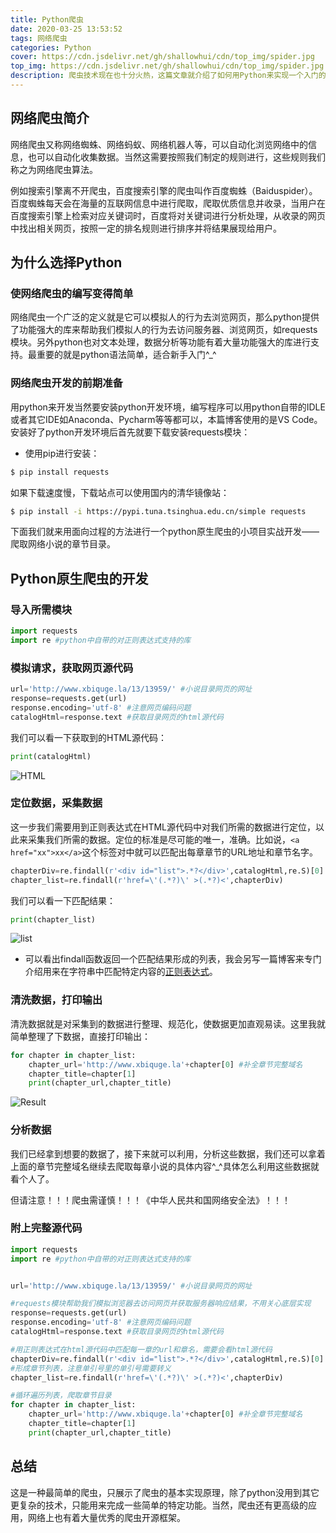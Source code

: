 ```yaml
---
title: Python爬虫
date: 2020-03-25 13:53:52
tags: 网络爬虫
categories: Python
cover: https://cdn.jsdelivr.net/gh/shallowhui/cdn/top_img/spider.jpg
top_img: https://cdn.jsdelivr.net/gh/shallowhui/cdn/top_img/spider.jpg
description: 爬虫技术现在也十分火热，这篇文章就介绍了如何用Python来实现一个入门的爬虫案例。
---
```

## 网络爬虫简介

网络爬虫又称网络蜘蛛、网络蚂蚁、网络机器人等，可以自动化浏览网络中的信息，也可以自动化收集数据。当然这需要按照我们制定的规则进行，这些规则我们称之为网络爬虫算法。

例如搜索引擎离不开爬虫，百度搜索引擎的爬虫叫作百度蜘蛛（Baiduspider）。百度蜘蛛每天会在海量的互联网信息中进行爬取，爬取优质信息并收录，当用户在百度搜索引擎上检索对应关键词时，百度将对关键词进行分析处理，从收录的网页中找出相关网页，按照一定的排名规则进行排序并将结果展现给用户。

## 为什么选择Python

### 使网络爬虫的编写变得简单

网络爬虫一个广泛的定义就是它可以模拟人的行为去浏览网页，那么python提供了功能强大的库来帮助我们模拟人的行为去访问服务器、浏览网页，如requests模块。另外python也对文本处理，数据分析等功能有着大量功能强大的库进行支持。最重要的就是python语法简单，适合新手入门^_^

### 网络爬虫开发的前期准备

用python来开发当然要安装python开发环境，编写程序可以用python自带的IDLE或者其它IDE如Anaconda、Pycharm等等都可以，本篇博客使用的是VS Code。安装好了python开发环境后首先就要下载安装requests模块：

+ 使用pip进行安装：

``` bash
$ pip install requests
```

如果下载速度慢，下载站点可以使用国内的清华镜像站：

``` bash
$ pip install -i https://pypi.tuna.tsinghua.edu.cn/simple requests
```

下面我们就来用面向过程的方法进行一个python原生爬虫的小项目实战开发——爬取网络小说的章节目录。

## Python原生爬虫的开发

### 导入所需模块

``` python
import requests
import re #python中自带的对正则表达式支持的库
```

### 模拟请求，获取网页源代码

``` python
url='http://www.xbiquge.la/13/13959/' #小说目录网页的网址 
response=requests.get(url)
response.encoding='utf-8' #注意网页编码问题
catalogHtml=response.text #获取目录网页的html源代码
```

我们可以看一下获取到的HTML源代码：

``` python
print(catalogHtml)
```

![HTML](https://cdn.jsdelivr.net/gh/shallowhui/cdn/img/spider/spiderhtml.png)

### 定位数据，采集数据

这一步我们需要用到正则表达式在HTML源代码中对我们所需的数据进行定位，以此来采集我们所需的数据。定位的标准是尽可能的唯一，准确。比如说，`<a href="xx">xx</a>`这个标签对中就可以匹配出每章章节的URL地址和章节名字。

``` python
chapterDiv=re.findall(r'<div id="list">.*?</div>',catalogHtml,re.S)[0]
chapter_list=re.findall(r'href=\'(.*?)\' >(.*?)<',chapterDiv)
```

我们可以看一下匹配结果：

``` python
print(chapter_list)
```

![list](https://cdn.jsdelivr.net/gh/shallowhui/cdn/img/spider/spiderlist.png)

+ 可以看出findall函数返回一个匹配结果形成的列表，我会另写一篇博客来专门介绍用来在字符串中匹配特定内容的[正则表达式](https://zunhuier.top/posts/46563/)。

### 清洗数据，打印输出

清洗数据就是对采集到的数据进行整理、规范化，使数据更加直观易读。这里我就简单整理了下数据，直接打印输出：

``` python
for chapter in chapter_list:
    chapter_url='http://www.xbiquge.la'+chapter[0] #补全章节完整域名
    chapter_title=chapter[1]
    print(chapter_url,chapter_title)
```

![Result](https://cdn.jsdelivr.net/gh/shallowhui/cdn/img/spider/spiderresult.png)

### 分析数据

我们已经拿到想要的数据了，接下来就可以利用，分析这些数据，我们还可以拿着上面的章节完整域名继续去爬取每章小说的具体内容^_^具体怎么利用这些数据就看个人了。

但请注意！！！爬虫需谨慎！！！《中华人民共和国网络安全法》！！！

### 附上完整源代码

``` python
import requests
import re #python中自带的对正则表达式支持的库


url='http://www.xbiquge.la/13/13959/' #小说目录网页的网址 

#requests模块帮助我们模拟浏览器去访问网页并获取服务器响应结果，不用关心底层实现
response=requests.get(url)
response.encoding='utf-8' #注意网页编码问题
catalogHtml=response.text #获取目录网页的html源代码

#用正则表达式在html源代码中匹配每一章的url和章名，需要会看html源代码
chapterDiv=re.findall(r'<div id="list">.*?</div>',catalogHtml,re.S)[0]
#形成章节列表，注意单引号里的单引号需要转义
chapter_list=re.findall(r'href=\'(.*?)\' >(.*?)<',chapterDiv)

#循环遍历列表，爬取章节目录
for chapter in chapter_list:
    chapter_url='http://www.xbiquge.la'+chapter[0] #补全章节完整域名
    chapter_title=chapter[1]
    print(chapter_url,chapter_title)
```

## 总结

这是一种最简单的爬虫，只展示了爬虫的基本实现原理，除了python没用到其它更复杂的技术，只能用来完成一些简单的特定功能。当然，爬虫还有更高级的应用，网络上也有着大量优秀的爬虫开源框架。